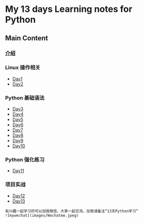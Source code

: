 # My 13 days Learning notes for Python
## Main Content
### [介绍](README.md)
### Linux 操作相关
* [Day1](day1.md)
* [Day2](day2.md)
### Python 基础语法
* [Day3](day3.md)
* [Day4](day4.md)
* [Day5](day5.md)
* [Day6](day6.md)
* [Day7](day7.md)
* [Day8](day8.md)
* [Day9](day9.md)
* [Day10](day10.md)
### Python 强化练习
* [Day11](day11.md)
### 项目实战
* [Day12](day12.md)
* [Day13](day13.md)



~~~
有兴趣一起学习的可以加我微信，大家一起交流。加我请备注“13天Python学习”
![mywechat](images/Wechatme.jpeg)
